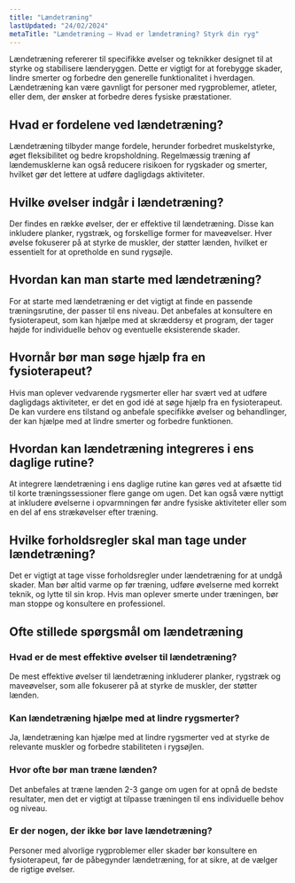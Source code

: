 ```yaml
---
title: "Lændetræning"
lastUpdated: "24/02/2024"
metaTitle: "Lændetræning – Hvad er lændetræning? Styrk din ryg"
---
```


Lændetræning refererer til specifikke øvelser og teknikker designet til at styrke og stabilisere lænderyggen. Dette er vigtigt for at forebygge skader, lindre smerter og forbedre den generelle funktionalitet i hverdagen. Lændetræning kan være gavnligt for personer med rygproblemer, atleter, eller dem, der ønsker at forbedre deres fysiske præstationer.

## Hvad er fordelene ved lændetræning?

Lændetræning tilbyder mange fordele, herunder forbedret muskelstyrke, øget fleksibilitet og bedre kropsholdning. Regelmæssig træning af lændemusklerne kan også reducere risikoen for rygskader og smerter, hvilket gør det lettere at udføre dagligdags aktiviteter.

## Hvilke øvelser indgår i lændetræning?

Der findes en række øvelser, der er effektive til lændetræning. Disse kan inkludere planker, rygstræk, og forskellige former for maveøvelser. Hver øvelse fokuserer på at styrke de muskler, der støtter lænden, hvilket er essentielt for at opretholde en sund rygsøjle.

## Hvordan kan man starte med lændetræning?

For at starte med lændetræning er det vigtigt at finde en passende træningsrutine, der passer til ens niveau. Det anbefales at konsultere en fysioterapeut, som kan hjælpe med at skræddersy et program, der tager højde for individuelle behov og eventuelle eksisterende skader.

## Hvornår bør man søge hjælp fra en fysioterapeut?

Hvis man oplever vedvarende rygsmerter eller har svært ved at udføre dagligdags aktiviteter, er det en god idé at søge hjælp fra en fysioterapeut. De kan vurdere ens tilstand og anbefale specifikke øvelser og behandlinger, der kan hjælpe med at lindre smerter og forbedre funktionen.

## Hvordan kan lændetræning integreres i ens daglige rutine?

At integrere lændetræning i ens daglige rutine kan gøres ved at afsætte tid til korte træningssessioner flere gange om ugen. Det kan også være nyttigt at inkludere øvelserne i opvarmningen før andre fysiske aktiviteter eller som en del af ens strækøvelser efter træning.

## Hvilke forholdsregler skal man tage under lændetræning?

Det er vigtigt at tage visse forholdsregler under lændetræning for at undgå skader. Man bør altid varme op før træning, udføre øvelserne med korrekt teknik, og lytte til sin krop. Hvis man oplever smerte under træningen, bør man stoppe og konsultere en professionel.

## Ofte stillede spørgsmål om lændetræning

### Hvad er de mest effektive øvelser til lændetræning?

De mest effektive øvelser til lændetræning inkluderer planker, rygstræk og maveøvelser, som alle fokuserer på at styrke de muskler, der støtter lænden.

### Kan lændetræning hjælpe med at lindre rygsmerter?

Ja, lændetræning kan hjælpe med at lindre rygsmerter ved at styrke de relevante muskler og forbedre stabiliteten i rygsøjlen.

### Hvor ofte bør man træne lænden?

Det anbefales at træne lænden 2-3 gange om ugen for at opnå de bedste resultater, men det er vigtigt at tilpasse træningen til ens individuelle behov og niveau.

### Er der nogen, der ikke bør lave lændetræning?

Personer med alvorlige rygproblemer eller skader bør konsultere en fysioterapeut, før de påbegynder lændetræning, for at sikre, at de vælger de rigtige øvelser.